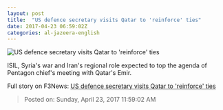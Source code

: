 ```yaml
---
layout: post
title:  "US defence secretary visits Qatar to 'reinforce' ties"
date: 2017-04-23 06:59:02Z
categories: al-jazeera-english
---
```


![US defence secretary visits Qatar to 'reinforce' ties](http://www.aljazeera.com/mritems/Images/2017/4/22/2a790b6f06d34e3184a6288ba29f1e76_18.jpg)

ISIL, Syria's war and Iran's regional role expected to top the agenda of Pentagon chief's meeting with Qatar's Emir.


Full story on F3News: [US defence secretary visits Qatar to 'reinforce' ties](http://www.f3nws.com/n/eWzJQH)

> Posted on: Sunday, April 23, 2017 11:59:02 AM
